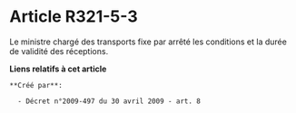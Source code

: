 # Article R321-5-3

Le ministre chargé des transports fixe par arrêté les conditions et la durée de validité des réceptions.

**Liens relatifs à cet article**

	**Créé par**:

	  - Décret n°2009-497 du 30 avril 2009 - art. 8
